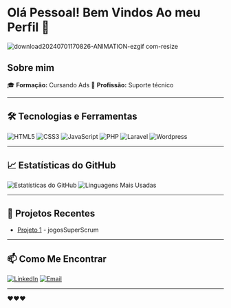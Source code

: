 
# Olá Pessoal! Bem Vindos Ao meu Perfil 👋


![download20240701170826-ANIMATION-ezgif com-resize](https://github.com/Lorena-Gandra/Lorena-Gandra/assets/122059597/90c5bb7f-f2c2-472b-afc1-b8476333c9e3)

## Sobre mim



🎓 **Formação:** Cursando Ads
💼 **Profissão:** Suporte técnico



---

## 🛠️ Tecnologias e Ferramentas

![HTML5](https://img.shields.io/badge/HTML5-E34F26?style=for-the-badge&logo=html5&logoColor=white)
![CSS3](https://img.shields.io/badge/CSS3-1572B6?style=for-the-badge&logo=css3&logoColor=white)
![JavaScript](https://img.shields.io/badge/JavaScript-F7DF1E?style=for-the-badge&logo=javascript&logoColor=black)
![PHP](https://img.shields.io/badge/PHP-777BB4?style=for-the-badge&logo=php&logoColor=white)
![Laravel](https://img.shields.io/badge/Laravel-FF2D20?style=for-the-badge&logo=laravel&logoColor=white)
![Wordpress](https://img.shields.io/badge/Wordpress-21759B?style=for-the-badge&logo=wordpress&logoColor=white)

---

## 📈 Estatísticas do GitHub

![Estatísticas do GitHub](https://github-readme-stats.vercel.app/api?username=Lorena-Gandra&show_icons=true&theme=radical)
![Linguagens Mais Usadas](https://github-readme-stats.vercel.app/api/top-langs/?username=Lorena-Gandra&layout=compact&theme=radical)

---

## 🌱 Projetos Recentes

- [Projeto 1](https://github.com/Lorena-Gandra/jogosSuperScrum.git) - jogosSuperScrum


---

## 📫 Como Me Encontrar

[![LinkedIn](https://img.shields.io/badge/LinkedIn-0077B5?style=for-the-badge&logo=linkedin&logoColor=white)](www.linkedin.com/in/lorena-cristina-442582204)
[![Email](https://img.shields.io/badge/Email-D14836?style=for-the-badge&logo=gmail&logoColor=white)](loohanitsirc@gmail.com)

---

❤️❤️❤️


